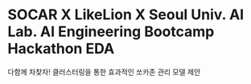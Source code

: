 # SOCAR X LikeLion X Seoul Univ. AI Lab. AI Engineering Bootcamp Hackathon EDA
다함께 차찾자! 클러스터링을 통한 효과적인 쏘카존 관리 모델 제안
